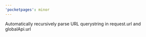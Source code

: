 ```yaml
---
'pocketpages': minor
---
```


Automatically recursively parse URL querystring in request.url and globalApi.url
